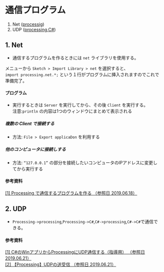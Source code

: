 # 通信プログラム
1. Net ([processig](https://github.com/SkyoKen/Net_Termianl/tree/master/Net))
2. UDP ([processing](https://github.com/SkyoKen/Net_Termianl/tree/master/UDP/Processing),[C#](https://github.com/SkyoKen/Net_Termianl/tree/master/UDP/C#))

## 1. Net
* 通信するプログラムを作るときには `net` ライブラリを使用する。 

メニューから `Sketch > Import Library > net` を選択すると、  
`import processing.net.*;`  という１行がプログラムに挿入されますのでこれで準備完了。  
  
#### プログラム
* 実行するときは `Server` を実行してから、その後 `Client` を実行する。  
注意:`println` の内容は1つのウィンドウにまとめて表示される
##### 複数の Client で接続する
* 方法: `File > Export applicaDon` を利用する
##### 他のコンピュータに接続しする
* 方法: `“127.0.0.1”` の部分を接続したいコンピュータのIPアドレスに変更してから実行する

#### 参考資料
[[1] Processing で通信するプログラムを作る （参照日 2019.06.18）](http://www2.kobe-u.ac.jp/~tnishida/misc/processing-net.html)

## 2. UDP
* `Processing->processing`,`Processing->C#`,`C#->processing`,`C#->C#`で通信できる。
#### 参考資料
[[1] C#のWinアプリからProcessingにUDP通信する（指導用） （参照日 2019.06.21）](https://memorandums.hatenablog.com/entry/2016/11/08/203610)  
[[2] 【Processing】UDPの送受信 （参照日 2019.06.21）](https://qiita.com/GoshikiNiji/items/b716ed113b83856f5231)
